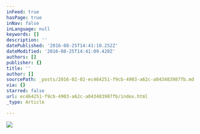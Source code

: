 ```yaml
---
inFeed: true
hasPage: true
inNav: false
inLanguage: null
keywords: []
description: ''
datePublished: '2016-08-25T14:41:10.252Z'
dateModified: '2016-08-25T14:41:09.420Z'
authors: []
publisher: {}
title: ''
author: []
sourcePath: _posts/2016-02-02-ec464251-f9cb-4903-a62c-a043483987fb.md
via: {}
starred: false
url: ec464251-f9cb-4903-a62c-a043483987fb/index.html
_type: Article

---
```

![](https://the-grid-user-content.s3-us-west-2.amazonaws.com/7a9286c2-1067-4bab-b021-64d3001a460f.JPG)